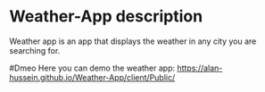 # Weather-App description 
Weather app is an app that displays the weather in any city you are searching for. 

#Dmeo
Here you can demo the weather app: 
https://alan-hussein.github.io/Weather-App/client/Public/
